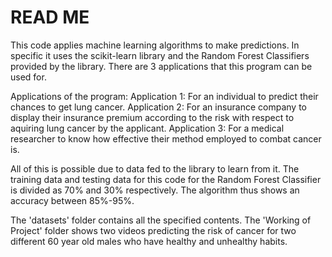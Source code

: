# READ ME
This code applies machine learning algorithms to make predictions. In specific it uses the scikit-learn library and the Random Forest Classifiers provided by the library.
There are 3 applications that this program can be used for.

Applications of the program:
Application 1: For an individual to predict their chances to get lung cancer.
Application 2: For an insurance company to display their insurance premium according to the risk with respect to aquiring lung cancer by the applicant.
Application 3: For a medical researcher to know how effective their method employed to combat cancer is.

All of this is possible due to data fed to the library to learn from it. The training data and testing data for this code for the Random Forest Classifier is divided as 70% and 30% respectively. The algorithm thus shows an accuracy between 85%-95%.

The 'datasets' folder contains all the specified contents.
The 'Working of Project' folder shows two videos predicting the risk of cancer for two different 60 year old males who have healthy and unhealthy habits.
